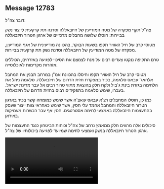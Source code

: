## Message 12783

דובר צה"ל:

צה"ל תקף מפקדה של מטה המודיעין של חיזבאללה וסדנה תת קרקעית לייצור נשק בביירות: חוסלו שלושה מחבלים מרכזיים של ארגון הטרור חיזבאללה

מטוסי קרב של חיל האוויר תקפו בשעות הבוקר, בהכוונה מודיעינית של אגף המודיעין, מפקדה של מטה המודיעין של חיזבאללה וסדנת נשק תת קרקעית בביירות.

טרם התקיפה ננקטו צעדים רבים על מנת לצמצם את הסיכוי לפגיעה באזרחים, הכוללים אזהרות מקדימות לאוכלוסייה.

מטוסי קרב של חיל האוויר תקפו וחיסלו בהכוונת אמ"ן במרחב תבנין את המחבל אלחאג' עבאס סלאמה, בכיר במפקדת חזית הדרום של חיזבאללה.
סלאמה ניהל את הלחימה בגזרת בינת ג'ביל ולקח חלק בהוצאת מתווי טרור רבים אל עבר מדינת ישראל. בעברו, שימש סלאמה בתפקידים רבים בחזית הדרום של חיזבאללה.

כמו כן, חוסלו המחבלים רצ'א עבאס עואצ'ה אשר שימש כמומחה קשר בכיר בארגון הטרור חיזבאללה והמחבל אחמד עלי חסין, אשר שימש כאחראי צוות ייצור שעסק בהתעצמות חיזבאללה באמצעי לחימה אסטרטגים. חסין אף עבר הכשרות מעמיקות באיראן.

סיכולים אלה מהווים חלק ממאמץ נרחב של צה"ל וכוחות הביטחון כנגד התעצמות של ארגון הטרור חיזבאללה בנשק ואמצעי לחימה שמיועד לפגיעה ביכולותיו של צה"ל.

![Video](https://data.iron-swords.co.il/2024/October/20/12783/12783_media.mp4)
